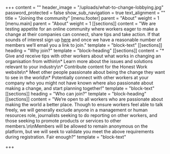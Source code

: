+++
content = ""
header_image = "/uploads/what-to-change-lobbying.jpg"
password_protected = false
show_sub_navigation = true
text_alignment = ""
title = "Joining the community"
[menu.footer]
parent = "About"
weight = 1
[menu.main]
parent = "About"
weight = 1
[[sections]]
content = "We are testing appetite for an online community where workers eager to make a change at their companies can connect, share tips and take action. If that sounds of interest sign up [here](https://honestwork.org/join/) and once we have a reasonable number of members we’ll email you a link to join."
template = "block-text"
[[sections]]
heading = "Why join?"
template = "block-heading"
[[sections]]
content = "* Give and receive tips with other workers about what works in changing an organisation from within\n* Learn more about the issues and solutions relevant to your industry\n* Contribute content for the Honest Work website\n* Meet other people passionate about being the change they want to see in the world\n* Potentially connect with other workers at your company who you might not have known where also passionate about making a change, and start planning together!"
template = "block-text"
[[sections]]
heading = "Who can join?"
template = "block-heading"
[[sections]]
content = "We’re open to all workers who are passionate about making the world a better place. Though to ensure workers feel able to talk freely, we will generally exclude anyone in a management or human resources role, journalists seeking to do reporting on other workers, and those seeking to promote products or services to other members.\n\nMembers will be allowed to remain anonymous on the platform, but we will seek to validate you meet the above requirements during registration. Fair enough?"
template = "block-text"

+++
